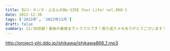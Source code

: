 ```yaml
---
title: 石川・ホンマ・ぶるんのBe-SIDE Your Life! vol.868-1
date: 2022-12-30
tags: ['2022年', '2022年12月']
draft: false
summary: 12/30収録！最後の最後までトラブルです！振り返りメモありがとうございます！
---
```


http://project-phi.ddo.jp/ishikawa/ishikawa868_1.mp3
